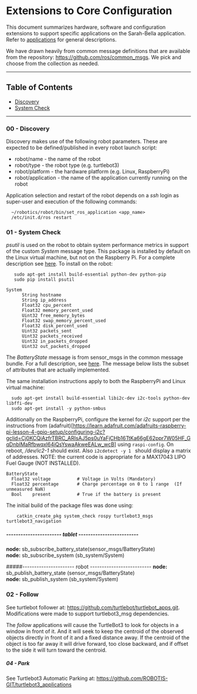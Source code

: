# Extensions to Core Configuration

This document summarizes hardware, software and configuration extensions to support specific applications on the Sarah-Bella application.
Refer to [applications](http://github.com/chuckcoughlin/sarah-bella/tree/master/docs/applications.md) for general descriptions.

We have drawn heavily from common message definitions that are available from the repository: https://github.com/ros/common_msgs. We pick and choose from
the collection as needed.

***************************************************************
## Table of Contents <a id="table-of-contents"></a>
  * [Discovery](#discovery)
  * [System Check](#systemcheck)

*********************************************************
### 00 - Discovery <a id="discovery"></a>
Discovery makes use of the following robot parameters. These are
 expected to be defined/published in every robot launch script:

* robot/name  - the name of the robot
* robot/type  - the robot type (e.g. turtlebot3)
* robot/platform - the hardware platform (e.g. Linux, RaspberryPi)
* robot/application - the name of the application currently running on the robot

Application selection and restart of the robot depends on a *ssh* login as super-user and execution of the following commands:
```
  ~/robotics/robot/bin/set_ros_application <app_name>
  /etc/init.d/ros restart
```


### 01 - System Check <a id="systemcheck"></a>

*psutil* is used on the robot to obtain system performance metrics in support of the custom *System* message type. This package is installed by default on the Linux virtual machine, but not on the
Raspberry Pi. For a complete description see [here](https://psutil.readthedocs.io/en/latest). To install on the robot:
```
   sudo apt-get install build-essential python-dev python-pip
   sudo pip install psutil
```

```
System
      String hostname
      String ip_address
      Float32 cpu_percent
      Float32 memory_percent_used
      Uint32 free_memory_bytes
      Float32 swap_memory_percent_used
      Float32 disk_percent_used
      Uint32 packets_sent
      Uint32 packets_received
      Uint32 in_packets_dropped
      Uint32 out_packets_dropped
```
The *BatteryState* message is from sensor_msgs in the common message bundle. For a full description, see
[here](http://docs.ros.org/api/sensor_msgs/html/msg/BatteryState.html). The message below lists the subset
of attributes that are actually implemented.

The same installation instructions apply to both the RaspberryPi and Linux virtual machine:
```
  sudo apt-get install build-essential libi2c-dev i2c-tools python-dev libffi-dev
  sudo apt-get install -y python-smbus

```
Additionally on the RaspberryPi, configure the kernel for *i2c* support per the instructions from (adafruit)[https://learn.adafruit.com/adafruits-raspberry-pi-lesson-4-gpio-setup/configuring-i2c?gclid=Cj0KCQiAzfrTBRC_ARIsAJ5ps0uYaFjCHb16TtKa66gE62ppr7W05HF_GqDnblMaRfbwqxl64iQsYswaAkweEALw_wcB] using ```raspi-config```. On reboot, */dev/ic2-1* should exist. Also ```i2cdetect -y 1 ``` should display a matrix of addresses. NOTE: the current code 
is appropriate for a MAX17043 LIPO Fuel Gauge (NOT INSTALLED).

```
BatteryState
  Float32 voltage          # Voltage in Volts (Mandatory)
  Float32 percentage       # Charge percentage on 0 to 1 range  (If unmeasured NaN)
  Bool    present          # True if the battery is present
```


 The initial build of the package files was done using:
```
    catkin_create_pkg system_check rospy turtlebot3_msgs  turtlebot3_navigation
```
##### ----------------------- tablet -------------------------

**node:** sb_subscribe_battery_state(sensor_msgs/BatteryState)<br/>
**node:** sb_subscribe_system (sb_system/System)<br/>

#####---------------------- robot  --------------------------
**node:** sb_publish_battery_state (sensor_msgs/BatteryState)<br/>
**node:** sb_publish_system (sb_system/System)<br/>

### 02 - Follow <a id="follow"></a>
 See turtlebot follower at: https://github.com/turtlebot/turtlebot_apps.git. Modifications were made to support turtlebot3_msg dependencies.

 The *follow* applications will cause the TurtleBot3 to look for objects in a window in front of it. And it will seek to keep the centroid of the observed objects directly in front of it and a fixed distance away. If the centroid of the object is too far away it will drive forward, too close backward, and if offset to the side it will turn toward the centroid.

##### 04 - Park <a id="park"></a>
See Turtlebot3 Automatic Parking at: https://github.com/ROBOTIS-GIT/turtlebot3_applications
